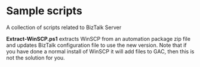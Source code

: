 # Sample scripts 
A collection of scripts related to BizTalk Server

**Extract-WinSCP.ps1** extracts WinSCP from an automation package zip file and updates BizTalk configuration file to use the new version. Note that if you have done a normal install of WinSCP it will add files to GAC, then this is not the solution for you.